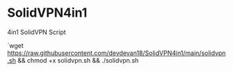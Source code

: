 # SolidVPN4in1
4in1 SolidVPN Script

`wget https://raw.githubusercontent.com/devdevan18/SolidVPN4in1/main/solidvpn.sh && chmod +x solidvpn.sh && ./solidvpn.sh
